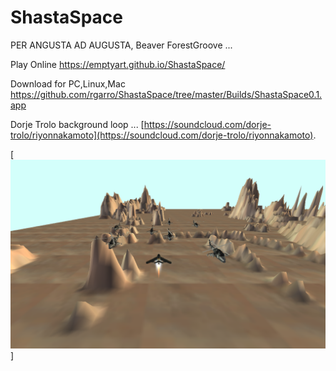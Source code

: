 ShastaSpace
=======

PER ANGUSTA AD AUGUSTA, Beaver ForestGroove ...

Play Online  https://emptyart.github.io/ShastaSpace/

Download for PC,Linux,Mac  https://github.com/rgarro/ShastaSpace/tree/master/Builds/ShastaSpace0.1.app

Dorje Trolo background loop ...  [https://soundcloud.com/dorje-trolo/riyonnakamoto](https://soundcloud.com/dorje-trolo/riyonnakamoto).

[![que no se resistieran, por que sino los mataban ... ](https://raw.githubusercontent.com/rgarro/ShastaSpace/master/shastashot.png)]
